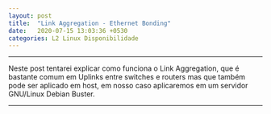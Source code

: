 ```yaml
---
layout: post
title:  "Link Aggregation - Ethernet Bonding"
date:   2020-07-15 13:03:36 +0530
categories: L2 Linux Disponibilidade
---
```


---
 Neste post tentarei explicar como funciona o Link Aggregation, que é bastante comum em Uplinks entre switches e routers mas que também pode ser aplicado em host, em nosso caso aplicaremos em um servidor GNU/Linux Debian Buster. 

---

